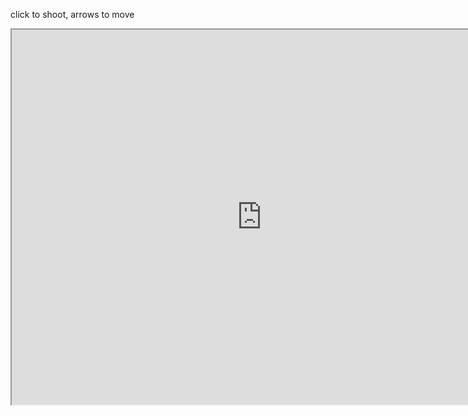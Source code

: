 click to shoot, arrows to move

<iframe src="https://www.openprocessing.org/sketch/894535/embed/" width="800" height="600"></iframe>
